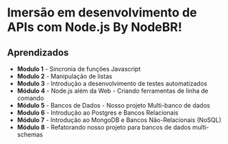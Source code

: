 # Imersão em desenvolvimento de APIs com Node.js By NodeBR!

## Aprendizados

- **Modulo 1** - Sincronia de funções Javascript
- **Modulo 2** - Manipulação de listas
- **Modulo 3** - Introdução a desenvolvimento de testes automatizados
- **Módulo 4** - Node.js além da Web - Criando ferramentas de linha de comando
- **Módulo 5** - Bancos de Dados - Nosso projeto Multi-banco de dados
- **Modulo 6** - Introdução ao Postgres e Bancos Relacionais
- **Módulo 7** - Introdução ao MongoDB e Bancos Não-Relacionais (NoSQL)
- **Módulo 8** - Refatorando nosso projeto para bancos de dados multi-schemas
